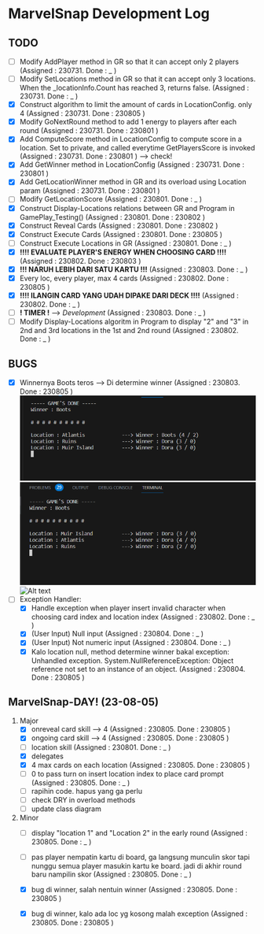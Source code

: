 # MarvelSnap Development Log

## TODO
- [ ] Modify AddPlayer method in GR so that it can accept only 2 players (Assigned : 230731. Done : _ )
- [ ] Modify SetLocations method in GR so that it can accept only 3 locations. When the _locationInfo.Count has reached 3, returns false. (Assigned : 230731. Done : _ )
- [x] Construct algorithm to limit the amount of cards in LocationConfig. only 4 (Assigned : 230731. Done : 230805 )
- [x] Modify GoNextRound method to add 1 energy to players after each round (Assigned : 230731. Done : 230801 )
- [x] Add ComputeScore method in LocationConfig to compute score in a location. Set to private, and called everytime GetPlayersScore is invoked (Assigned : 230731. Done : 230801 ) --> check!
- [x] Add GetWinner method in LocationConfig (Assigned : 230731. Done : 230801 )
- [x] Add GetLocationWinner method in GR and its overload using Location param (Assigned : 230731. Done : 230801 )
- [ ] Modify GetLocationScore (Assigned : 230801. Done : _ )
- [x] Construct Display-Locations relations between GR and Program in GamePlay_Testing() (Assigned : 230801. Done : 230802 )
- [x] Construct Reveal Cards (Assigned : 230801. Done : 230802 )
- [x] Construct Execute Cards (Assigned : 230801. Done : 230805 )
- [ ] Construct Execute Locations in GR (Assigned : 230801. Done : _ )
- [x] **!!!! EVALUATE PLAYER'S ENERGY WHEN CHOOSING CARD !!!!** (Assigned : 230802. Done : 230803 )
- [x] **!!! NARUH LEBIH DARI SATU KARTU !!!** (Assigned : 230803. Done : _ )
- [x] Every loc, every player, max 4 cards (Assigned : 230802. Done : 230805 )
- [x] **!!!! ILANGIN CARD YANG UDAH DIPAKE DARI DECK !!!!** (Assigned : 230802. Done : _ )
- [ ] **! TIMER !** --> *Development* (Assigned : 230803. Done : _ )
- [ ] Modify Display-Locations algoritm in Program to display "2" and "3" in 2nd and 3rd locations in the 1st and 2nd round (Assigned : 230802. Done : _ )

## BUGS
- [x] Winnernya Boots teros --> Di determine winner (Assigned : 230803. Done : 230805 )
 ![Alt text](../Pictures/bug1.0.png)
 ![Alt text](../Pictures/bug1.1.png)
 ![Alt text](../Pictures/bug1.2.pn)
- [ ] Exception Handler:
  - [x] Handle exception when player insert invalid character when choosing card index and location index (Assigned : 230802. Done : _ )
  - [x] (User Input) Null input (Assigned : 230804. Done : _ )
  - [x] (User Input) Not numeric input (Assigned : 230804. Done : _ )
  - [x] Kalo location null, method determine winner bakal exception: Unhandled exception. System.NullReferenceException: Object reference not set to an instance of an object. (Assigned : 230804. Done : 230805 )

## MarvelSnap-DAY! (23-08-05)
1. Major
   - [x] onreveal card skill --> 4 (Assigned : 230805. Done : 230805 )
   - [x] ongoing card skill --> 4 (Assigned : 230805. Done : 230805 )
   - [ ] location skill (Assigned : 230801. Done : _ )
   - [x] delegates
   - [x] 4 max cards on each location (Assigned : 230805. Done : 230805 )
   - [ ] 0 to pass turn on insert location index to place card prompt (Assigned : 230805. Done : _ )
   - [ ] rapihin code. hapus yang ga perlu
   - [ ] check DRY in overload methods
   - [ ] update class diagram
2. Minor
   - [ ] display "location 1" and "Location 2" in the early round (Assigned : 230805. Done : _ )
   - [ ] pas player nempatin kartu di board, ga langsung munculin skor tapi nunggu semua player masukin kartu ke board. jadi di akhir round baru nampilin skor (Assigned : 230805. Done : _ )
   - [x] bug di winner, salah nentuin winner (Assigned : 230805. Done : 230805 )
   - [x] bug di winner, kalo ada loc yg kosong malah exception (Assigned : 230805. Done : 230805 )
   